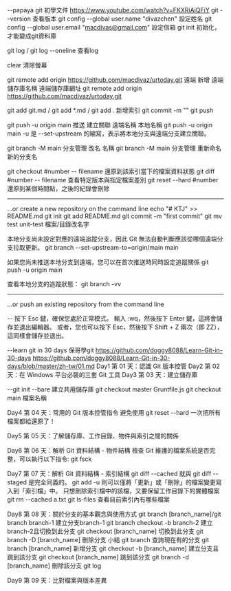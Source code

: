 --papaya git 初學文件
https://www.youtube.com/watch?v=FKXRiAiQFiY
git --version 查看版本
git config --global user.name "divazchen" 設定姓名
git config --global user.email "macdivas@gmail.com" 設定信箱
git init 初始化，才能變成git資料庫

git log / git log --oneline 查看log

clear 清除螢幕

git remote add origin https://github.com/macdivaz/urtoday.git 遠端 新增 遠端儲存庫名稱 遠端儲存庫網址
git remote add origin https://github.com/macdivaz/urtoday.git

git add git.md / git add *.md / git add . 新增索引
git commit -m ""
git push

git push -u origin main 推送 建立關聯 遠端名稱 本地名稱
git push -u origin main
-u 是 --set-upstream 的縮寫，表示將本地分支與遠端分支建立關聯。​

git branch -M main 分支管理 改名 名稱
git branch -M main 分支管理 重新命名 新的分支名

git checkout #number -- filename 還原到該索引當下的檔案資料狀態
git diff #number -- filename  查看特定版本與指定檔案差別
git reset --hard #number 還原到某個時間點，之後的紀錄會刪除

---
…or create a new repository on the command line
echo "# KTJ" >> README.md
git init
git add README.md
git commit -m "first commit"
git mv test unit-test 檔案/目錄改名字

本地分支尚未設定對應的遠端追蹤分支，因此 Git 無法自動判斷應該從哪個遠端分支拉取更新。
git branch --set-upstream-to=origin/main main

如果您尚未推送本地分支到遠端，您可以在首次推送時同時設定追蹤關係
git push -u origin main

查看本地分支的追蹤狀態：
git branch -vv

---
…or push an existing repository from the command line

--
按下 Esc 鍵，確保您處於正常模式。
輸入 :wq，然後按下 Enter 鍵，這將會儲存並退出編輯器。
或者，您也可以按下 Esc，然後按下 Shift + Z 兩次（即 ZZ），這同樣會儲存並退出。

--learn git in 30 days 保哥學git
https://github.com/doggy8088/Learn-Git-in-30-days
https://github.com/doggy8088/Learn-Git-in-30-days/blob/master/zh-tw/01.md
Day1 第 01 天：認識 Git 版本控管
Day2 第 02 天：在 Windows 平台必裝的三套 Git 工具
Day3 第 03 天：建立儲存庫

--git init --bare 建立共用儲存庫
git checkout master Gruntfile.js
git checkout main 檔案名稱

Day4 第 04 天：常用的 Git 版本控管指令
避免使用 git reset --hard 一次把所有檔案都給還原了！

Day5 第 05 天：了解儲存庫、工作目錄、物件與索引之間的關係

Day6 第 06 天：解析 Git 資料結構 - 物件結構
檢查 Git 維護的檔案系統是否完整，可以執行以下指令: git fsck

Day7 第 07 天：解析 Git 資料結構 - 索引結構
git diff --cached 就與 git diff --staged 是完全同義的。
git add -u 則可以僅將「更新」或「刪除」的檔案變更寫入到「索引檔」中。
只想刪除索引檔中的該檔，又要保留工作目錄下的實體檔案 
git rm --cached a.txt
git ls-files 查看目前索引內有哪些檔案

Day8 第 08 天：關於分支的基本觀念與使用方式
git branch [branch_name]/git branch branch-1 建立分支branch-1
git branch checkout -b branch-2 建立branch-2且切換到此分支
git checkout [branch_name] 切換到此分支
git branch -D [branch_name] 刪除分支
小結
git branch 查詢現在有的分支
git branch [branch_name] 新增分支
git checkout -b [branch_name] 建立分支且跳到該分支
git checkout [branch_name] 跳到該分支
git branch -d [branch_name] 刪除該分支
git log

Day9 第 09 天：比對檔案與版本差異
